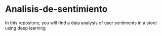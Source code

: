 # Analisis-de-sentimiento
In this repository, you will find a data analysis of user sentiments in a store using deep learning
